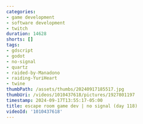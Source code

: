 ```yaml
---
categories:
- game development
- software development
- twitch
duration: 14628
shorts: []
tags:
- gdscript
- godot
- no-signal
- quartz
- raided-by-Manadono
- raiding-YuriHeart
- twine
thumbPath: /assets/thumbs/20240917185517.jpg
thumbUri: /videos/1010437618/pictures/1927801197
timestamp: 2024-09-17T13:55:17-05:00
title: escape room game dev | no signal (day 118)
videoId: '1010437618'
---
```

